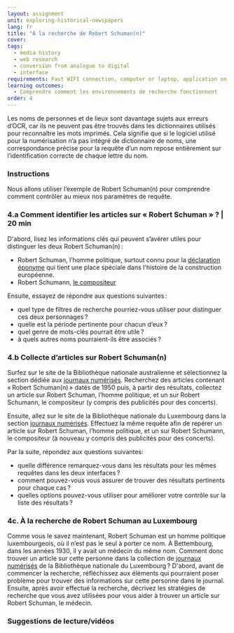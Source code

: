 ```yaml
---
layout: assignment
unit: exploring-historical-newspapers
lang: fr
title: "À la recherche de Robert Schuman(n)"
cover:
tags:
  - media history
  - web research
  - conversion from analogue to digital
  - interface
requirements: Fast WIFI connection, computer or laptop, application on laptop or computer to view video,
learning outcomes:
  - Comprendre comment les environnements de recherche fonctionnent  
order: 4
---
```


Les noms de personnes et de lieux sont davantage sujets aux erreurs d’OCR, car ils ne peuvent pas être trouvés dans les dictionnaires utilisés pour reconnaître les mots imprimés. Cela signifie que si le logiciel utilisé pour la numérisation n’a pas intégré de dictionnaire de noms, une correspondance précise pour la requête d’un nom repose entièrement sur l’identification correcte de chaque lettre du nom. 

<!-- more -->

<!-- briefing-student -->

### Instructions
<!-- section-contents -->
Nous allons utiliser l’exemple de Robert Schuman(n) pour comprendre comment contrôler au mieux nos paramètres de requête. 

<!-- section -->

### 4.a Comment identifier les articles sur « Robert Schuman » ? | 20 min
<!-- section-contents -->

D'abord, lisez les informations clés qui peuvent s’avérer utiles pour distinguer les deux Robert Schuman(n)&#x202F;:

- Robert Schuman, l’homme politique, surtout connu pour la [déclaration éponyme](https://www.cvce.eu/obj/la_declaration_de_robert_schuman_paris_9_mai_1950-fr-d27938ef-7d39-4d32-b340-07fe7268e3c3.html) qui tient une place spéciale dans l'histoire de la construction européenne. 
- Robert Schumann, [le compositeur](https://archive.org/details/5706859928_84d6b32e47_o)

Ensuite, essayez de répondre aux questions suivantes&#x202F;:

- quel type de filtres de recherche pourriez-vous utiliser pour distinguer ces deux personnages&#x202F;?
- quelle est la période pertinente pour chacun d’eux&#x202F;?
- quel genre de mots-clés pourrait être utile&#x202F;?
- à quels autres noms pourraient-ils être associés&#x202F;?


<!-- section -->

### 4.b Collecte d’articles sur Robert Schuman(n) 
<!-- section-contents -->

Surfez sur le site de la Bibliothèque nationale australienne et sélectionnez la section dédiée aux [journaux numérisés](https://trove.nla.gov.au). Recherchez des articles contenant «&#x202F;Robert Schuman(n)&#x202F;» datés de 1950 puis, à partir des résultats, collectez un article sur Robert Schuman, l’homme politique, et un sur Robert Schumann, le compositeur (y compris des publicités pour des concerts). 


Ensuite, allez sur le site de la Bibliothèque nationale du Luxembourg dans la section [journaux numérisés](http://www.eluxemburgensia.lu). Effectuez la même requête afin de repérer un article sur Robert Schuman, l’homme politique, et un sur Robert Schumann, le compositeur (à nouveau y compris des publicités pour des concerts).

Par la suite, répondez aux questions suivantes:  
- quelle différence remarquez-vous dans les résultats pour les mêmes requêtes dans les deux interfaces&#x202F;?
- comment pouvez-vous vous assurer de trouver des résultats pertinents pour chaque cas&#x202F;?
- quelles options pouvez-vous utiliser pour améliorer votre contrôle sur la liste des résultats&#x202F;?
 
<!-- section -->


### 4c. À la recherche de Robert Schuman au Luxembourg
<!-- section-contents -->

Comme vous le savez maintenant, Robert Schuman est un homme politique luxembourgeois, où il n’est pas le seul à porter ce nom. À Bettembourg, dans les années 1930, il y avait un médecin du même nom. Comment donc trouver un article sur cette personne dans la collection de [journaux numérisés](http://www.eluxemburgensia.lu) de la Bibliothèque nationale du Luxembourg&#x202F;? D'abord, avant de commencer la recherche, réfléchissez aux éléments qui pourraient poser problème pour trouver des informations sur cette personne dans le journal. Ensuite, après avoir effectué la recherche, décrivez les stratégies de recherche que vous avez utilisées pour vous aider à trouver un article sur Robert Schuman, le médecin.

<!-- section -->

### Suggestions de lecture/vidéos
<!-- section-contents -->
 

<!-- briefing-teacher --> 




